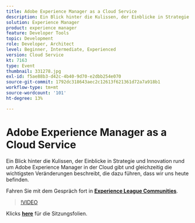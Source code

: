```yaml
---
title: Adobe Experience Manager as a Cloud Service
description: Ein Blick hinter die Kulissen, der Einblicke in Strategie und Innovation rund um Adobe Experience Manager in der Cloud gibt und gleichzeitig die wichtigsten Veränderungen beschreibt, die dazu führen, dass wir uns heute befinden. Diese Sitzung wurde im Rahmen des Adobe Developers Live Content-Ereignisses bereitgestellt.
solution: Experience Manager
product: experience manager
feature: Developer Tools
topic: Development
role: Developer, Architect
level: Beginner, Intermediate, Experienced
version: Cloud Service
kt: 7163
type: Event
thumbnail: 331278.jpg
exl-id: f5ae88b3-d42c-4b40-9d70-e2dbb254e070
source-git-commit: 1792dc318643aec2c12613f621361d72a7a918b1
workflow-type: tm+mt
source-wordcount: '101'
ht-degree: 13%

---
```


# Adobe Experience Manager as a Cloud Service

Ein Blick hinter die Kulissen, der Einblicke in Strategie und Innovation rund um Adobe Experience Manager in der Cloud gibt und gleichzeitig die wichtigsten Veränderungen beschreibt, die dazu führen, dass wir uns heute befinden.

Fahren Sie mit dem Gespräch fort in **[Experience League Communities](https://adobe.ly/36Yd3v6)**.

>[!VIDEO](https://video.tv.adobe.com/v/331278/?quality=12&learn=on&hidetitle=true)

Klicks **[here](/help/adobe-developers-live/assets/experience-manager-as-cloud-service.pdf)** für die Sitzungsfolien.

